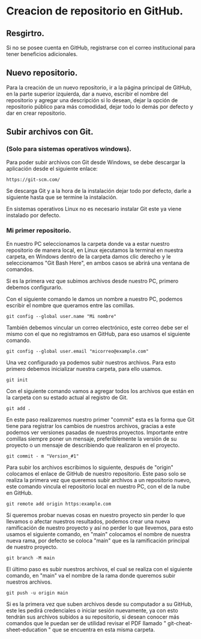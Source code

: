 # Creacion de repositorio en GitHub.

## Resgirtro.
Si no se posee cuenta en GitHub, registrarse con el correo institucional para tener beneficios adicionales.

## Nuevo repositorio.
Para la creación de un nuevo repositorio, ir a la página principal de GitHub, en la parte superior izquierda, dar a nuevo, escribir el nombre del repositorio y agregar una descripción si lo desean, dejar la opción de repositorio público para más comodidad, dejar todo lo demás por defecto y dar en crear repositorio.

## Subir archivos con Git.

### (Solo para sistemas operativos windows).
Para poder subir archivos con Git desde Windows, se debe descargar la aplicación desde el siguiente enlace:

````
https://git-scm.com/
````
Se descarga Git y a la hora de la instalación dejar todo por defecto, darle a siguiente hasta que se termine la instalación.

En sistemas operativos Linux no es necesario instalar Git este ya viene instalado por defecto.

### Mi primer repositorio.

En nuestro PC seleccionamos la carpeta donde va a estar nuestro repositorio de manera local, en Linux ejecutamos la terminal en nuestra carpeta, en Windows dentro de la carpeta damos clic derecho y le seleccionamos "Git Bash Here", en ambos casos se abrirá una ventana de comandos.

Si es la primera vez que subimos archivos desde nuestro PC, primero debemos configurarlo.

Con el siguiente comando le damos un nombre a nuestro PC, podemos escribir el nombre que queramos entre las comillas.
````
git config --global user.name "Mi nombre"
````
También debemos vincular un correo electrónico, este correo debe ser el mismo con el que no registramos en GitHub, para eso usamos el siguiente comando.
````
git config --global user.email "micorreo@example.com"
````
Una vez configurado ya podemos subir nuestros archivos.
Para esto primero debemos inicializar nuestra carpeta, para ello usamos.
````
git init
````
Con el siguiente comando vamos a agregar todos los archivos que están en la carpeta con su estado actual al registro de Git.
````
git add .
````
En este paso realizaremos nuestro primer "commit" esta es la forma que Git tiene para registrar los cambios de nuestros archivos, gracias a este podemos ver versiones pasadas de nuestros proyectos. Importante entre comillas siempre poner un mensaje, preferiblemente la versión de su proyecto o un mensaje de describiendo que realizaron en el proyecto.

````
git commit - m "Version_#1"
````
Para subir los archivos escribimos lo siguiente, después de "origin" colocamos el enlace de GitHub de nuestro repositorio.
Este paso solo se realiza la primera vez que queremos subir archivos a un repositorio nuevo, este comando vincula el repositorio local en nuestro PC, con el de la nube en GitHub.
````
git remote add origin https:example.com
````
Sí queremos probar nuevas cosas en nuestro proyecto sin perder lo que llevamos o afectar nuestros resultados, podemos crear una nueva ramificación de nuestro proyecto y así no perder lo que llevemos, para esto usamos el siguiente comando, en "main" colocamos el nombre de nuestra nueva rama, por defecto se coloca "main" que es la ramificación principal de nuestro proyecto.
````
git branch -M main
````
El último paso es subir nuestros archivos, el cual se realiza con el siguiente comando, en "main" va el nombre de la rama donde queremos subir nuestros archivos.
````
git push -u origin main
````
Si es la primera vez que suben archivos desde su computador a su GitHub, este les pedirá credenciales o iniciar sesión nuevamente, ya con esto tendrán sus archivos subidos a su repositorio, si desean conocer más comandos que le puedan ser de utilidad revisar el PDF llamado " git-cheat-sheet-education " que se encuentra en esta misma carpeta.
